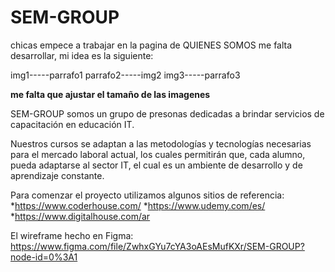 # SEM-GROUP

chicas empece a trabajar en la pagina de QUIENES SOMOS me falta desarrollar, mi idea es la siguiente:

img1-----parrafo1
parrafo2-----img2
img3-----parrafo3

**me falta que ajustar el tamaño de las imagenes**

SEM-GROUP somos un grupo de presonas dedicadas a brindar servicios de capacitación en educación IT.

Nuestros cursos se adaptan a las metodologías y tecnologías necesarias para el mercado laboral actual, los cuales permitirán que, cada alumno, pueda adaptarse al sector IT, el cual es un ambiente de desarrollo y de aprendizaje constante.

Para comenzar el proyecto utilizamos algunos sitios de referencia:
  *https://www.coderhouse.com/
  *https://www.udemy.com/es/
  *https://www.digitalhouse.com/ar
  
 El wireframe hecho en Figma: https://www.figma.com/file/ZwhxGYu7cYA3oAEsMufKXr/SEM-GROUP?node-id=0%3A1
